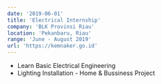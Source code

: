 ```yaml
---
date: '2019-06-01'
title: 'Electrical Internship'
company: 'BLK Provinsi Riau'
location: 'Pekanbaru, Riau'
range: 'June - August 2019'
url: 'https://kemnaker.go.id'
---
```


- Learn Basic Electrical Engineering
- Lighting Installation - Home & Bussiness Project